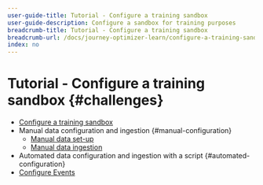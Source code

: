 ```yaml
---
user-guide-title: Tutorial - Configure a training sandbox
user-guide-description: Configure a sandbox for training purposes
breadcrumb-title: Tutorial - Configure a training sandbox
breadcrumb-url: /docs/journey-optimizer-learn/configure-a-training-sandbox/introduction-and-pre-requisites.html
index: no
---
```


# Tutorial - Configure a training sandbox {#challenges}

+ [Configure a training sandbox](/help/tutorial-configure-a-training-sandbox/introduction-and-pre-requisites.md)
+ Manual data configuration and ingestion {#manual-configuration}
  + [Manual data set-up](/help/tutorial-configure-a-training-sandbox/manual-data-set-up.md)
  + [Manual data ingestion](/help/tutorial-configure-a-training-sandbox/manual-data-ingestion.md)
+ Automated data configuration and ingestion with a script {#automated-configuration}
+ [Configure Events](/help/tutorial-configure-a-training-sandbox/configure-events.md)
